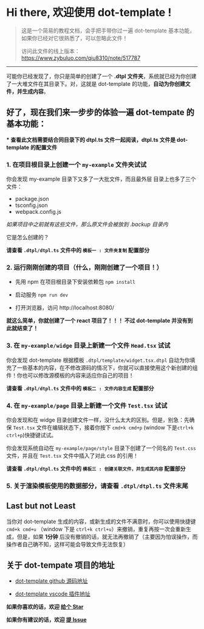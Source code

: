 # Hi there, 欢迎使用 dot-template !

> 这是一个简易的教程文档，会手把手带你过一遍 dot-template 基本功能，如果你已经对它很熟悉了，可以忽略此文件！
>
> 访问此文件的线上版本： https://www.zybuluo.com/qiu8310/note/517787


-------------

可能你已经发现了，你只是简单的创建了一个 **.dtpl 文件夹**，系统就已经为你创建了一大堆文件在其目录下。对，这就是 dot-template 的功能，**自动为你创建文件，并生成内容**。

## 好了，现在我们来一步步的体验一遍 dot-tempate 的基本功能：

__* 查看此文档需要结合同目录下的 dtpl.ts 文件一起阅读，dtpl.ts 文件是 dot-template 的配置文件__

### 1. 在项目根目录上创建一个 `my-example` 文件夹试试

你会发现 my-example 目录下又多了一大批文件，而且最外层
目录上也多了三个文件：

- package.json
- tsconfig.json
- webpack.config.js

*如果项目中之前就有这些文件，那么原文件会被放到 .backup 目录内*


它是怎么创建的？

**请查看 `.dtpl/dtpl.ts` 文件中的 `模板一 : 文件夹复制` 配置部分**


### 2. 运行刚刚创建的项目（什么，刚刚创建了一个项目！）

- 先用 npm 在项目根目录下安装依赖包 `npm install`

- 启动服务 `npm run dev`

- 打开浏览器，访问 http://localhost:8080/

**就这么简单，你就创建了一个 react 项目了！！！ 不过 dot-template 并没有到此就结束了！**


### 3. 在 `my-example/widge` 目录上新建一个文件 `Head.tsx` 试试

你会发现 dot-template 根据模板 `.dtpl/template/widget.tsx.dtpl` 自动为你填充了一些基本的内容，在不修改源码的情况下，你就可以直接使用这个新创建的组件！你也可以修改源模板的内容来适应你自己的项目！

**请查看 `.dtpl/dtpl.ts` 文件中的 `模板二 : 文件内容生成` 配置部分**


### 4. 在 `my-example/page` 目录上新建一个文件 `Test.tsx` 试试

你会发现和在 widge 目录创建文件一样，没什么太大的区别。但是，别急：先确保 `Test.tsx` 文件在编辑状态下，接着你按下 `cmd+k cmd+p` (window 下是`ctrl+k ctrl+p`)快捷键试试。

你会发现系统自动在 `my-example/page/style` 目录下创建了一个同名的 `Test.css` 文件，并且在 `Test.tsx` 文件中插入了对此 css 的引用！

**请查看 `.dtpl/dtpl.ts` 文件中的 `模板三 : 创建关联文件，并生成其内容` 配置部分**


### 5. 关于渲染模板使用的数据部分，请查看 `.dtpl/dtpl.ts` 文件末尾


## Last but not Least

当你对 dot-template 生成的内容，或新生成的文件不满意时，你可以使用快捷键 `cmd+k cmd+u` （window 下是 `ctrl+k ctrl+u`）来撤销，重复再按一次会重新生成，但是，如果 **1分钟** 后没有撤销的话，就无法再撤销了（主要因为怕误操作，而操作者自己确不知，这样可能会导致文件无法恢复）


## 关于 dot-tempate 项目的地址

* [dot-template github 源码地址](https://github.com/qiu8310/dot-template)

* [dot-template vscode 插件地址](https://marketplace.visualstudio.com/items?itemName=qiu8310.dot-template)

**如果你喜欢的话，欢迎 [给个 Star](https://github.com/qiu8310/dot-template)**

**如果你有建议的话，欢迎 [提 Issue](https://github.com/qiu8310/dot-template/issues/new)**
